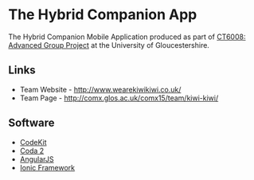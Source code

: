 # The Hybrid Companion App

The Hybrid Companion Mobile Application produced as part of [CT6008: Advanced Group Project]( http://www.glos.ac.uk/courses/descriptors/pages/ct6008-advanced-group-project.aspx) at the University of Gloucestershire.

## Links

- Team Website - http://www.wearekiwikiwi.co.uk/
- Team Page - http://comx.glos.ac.uk/comx15/team/kiwi-kiwi/

## Software

- [CodeKit](https://incident57.com/codekit/)
- [Coda 2](https://panic.com/coda/)
- [AngularJS](https://angularjs.org/) 
- [Ionic Framework](http://ionicframework.com/)
